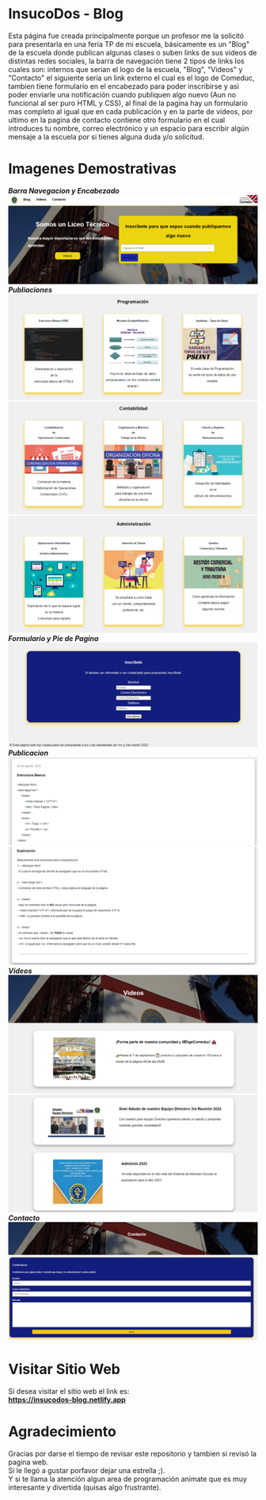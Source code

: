 # InsucoDos - Blog
Esta página fue creada principalmente porque un profesor me la solicitó para presentarla en una
feria TP de mi escuela, básicamente es un "Blog" de la escuela donde publican algunas clases
o suben links de sus videos de distintas redes sociales, la barra de navegación tiene 2 tipos de links los cuales son: internos que serian el logo de la escuela, "Blog", "Videos" y "Contacto" el siguiente seria un link externo el cual es el logo de Comeduc, tambien tiene formulario en el encabezado
para poder inscribirse y asi poder enviarle una notificación cuando publiquen algo nuevo (Aun no funcional al ser puro HTML y CSS), al final de la pagina hay un formulario mas completo al igual que en cada publicación y en la parte de videos, por ultimo en la pagina de contacto contiene otro formulario en el cual introduces tu nombre, correo electrónico y un espacio para escribir algún mensaje a la escuela por si tienes alguna duda y/o solicitud.

# Imagenes Demostrativas
***Barra Navegacion y Encabezado***
![Screenshot](imgPresentacion/HeaderWeb.png)
***Publiaciones***
![Screenshot](imgPresentacion/PublicacionesWeb.png)
![Screenshot](imgPresentacion/Publicaciones2Web.png)
![Screenshot](imgPresentacion/Publicaciones3Web.png)
***Formulario y Pie de Pagina***
![Screenshot](imgPresentacion/FormFooterWeb.png)
***Publicacion***
![Screenshot](imgPresentacion/PublicacionWeb.png)
![Screenshot](imgPresentacion/Publicacion2Web.png)
***Videos***
![Screenshot](imgPresentacion/VideosWeb.png)
![Screenshot](imgPresentacion/Videos2Web.png)
***Contacto***
![Screenshot](imgPresentacion/ContactoWeb.png)

# Visitar Sitio Web
Si desea visitar el sitio web el link es:
<br>
**https://insucodos-blog.netlify.app**

# Agradecimiento
Gracias por darse el tiempo de revisar este repositorio y tambien si revisó la pagina web.
<br>
Si le llegó a gustar porfavor dejar una estrella ;).
<br>
Y si te llama la atención algun area de programación animate que es muy interesante y divertida (quisas algo frustrante).
